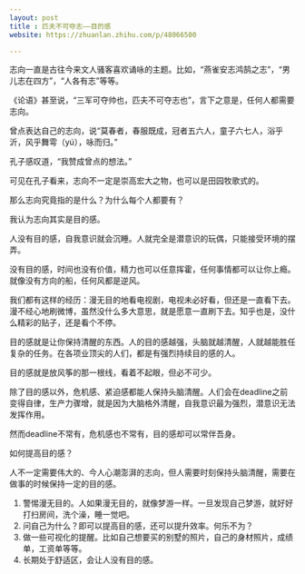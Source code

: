 ```yaml
---
layout: post
title : 匹夫不可夺志——目的感
website: https://zhuanlan.zhihu.com/p/48066500

---
```


志向一直是古往今来文人骚客喜欢诵咏的主题。比如，“燕雀安志鸿鹄之志”，“男儿志在四方”，“人各有志”等等。

《论语》甚至说，“三军可夺帅也，匹夫不可夺志也”，言下之意是，任何人都需要志向。

曾点表达自己的志向，说“莫春者，春服既成，冠者五六人，童子六七人，浴乎沂，风乎舞雩（yú），咏而归。”

孔子感叹道，“我赞成曾点的想法。”

可见在孔子看来，志向不一定是崇高宏大之物，也可以是田园牧歌式的。

那么志向究竟指的是什么？为什么每个人都要有？

我认为志向其实是目的感。

人没有目的感，自我意识就会沉睡。人就完全是潜意识的玩偶，只能接受环境的摆弄。

没有目的感，时间也没有价值，精力也可以任意挥霍，任何事情都可以让你上瘾。就像没有方向的船，任何风都是逆风。

我们都有这样的经历：漫无目的地看电视剧，电视未必好看，但还是一直看下去。漫不经心地刷微博，虽然没什么多大意思，就是愿意一直刷下去。知乎也是，没什么精彩的贴子，还是看个不停。



目的感就是让你保持清醒的东西。人的目的感越强，头脑就越清醒，人就越能胜任复杂的任务。在各项业顶尖的人们，都是有强烈持续目的感的人。

目的感就是放风筝的那一根线，看着不起眼，但必不可少。

除了目的感以外，危机感、紧迫感都能人保持头脑清醒。人们会在deadline之前变得自律，生产力骤增，就是因为大脑格外清醒，自我意识最为强烈，潜意识无法发挥作用。

然而deadline不常有，危机感也不常有，目的感却可以常伴吾身。



如何提高目的感？

人不一定需要伟大的、今人心潮澎湃的志向，但人需要时刻保持头脑清醒，需要在做事的时候保持一定的目的感。

1. 警惕漫无目的。人如果漫无目的，就像梦游一样。一旦发现自己梦游，就好好打扫房间，洗个澡，睡一觉吧。
2. 问自己为什么？即可以提高目的感，还可以提升效率。何乐不为？
3. 做一些可视化的提醒。比如自己想要买的别墅的照片，自己的身材照片，成绩单，工资单等等。
4. 长期处于舒适区，会让人没有目的感。
